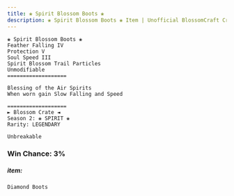 ```yaml
---
title: ❀ Spirit Blossom Boots ❀
description: ❀ Spirit Blossom Boots ❀ Item | Unofficial BlossomCraft Crate & Item Documentation
---
```

```
❀ Spirit Blossom Boots ❀
Feather Falling IV
Protection V
Soul Speed III
Spirit Blossom Trail Particles
Unmodifiable
===================

Blessing of the Air Spirits
When worn gain Slow Falling and Speed

===================
► Blossom Crate ◄
Season 2: ❀ SPIRIT ❀
Rarity: LEGENDARY

Unbreakable
```
### Win Chance: 3%

##### item:
`Diamond Boots`